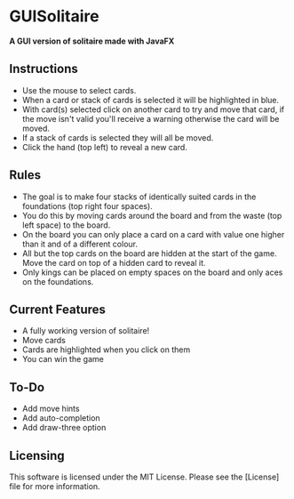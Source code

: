 # GUISolitaire
**A GUI version of solitaire made with JavaFX**

## Instructions

* Use the mouse to select cards.
* When a card or stack of cards is selected it will be highlighted in blue.
* With card(s) selected click on another card to try and move that card, if the move isn't valid you'll receive a warning otherwise the card will be moved.
* If a stack of cards is selected they will all be moved.
* Click the hand (top left) to reveal a new card.

## Rules

* The goal is to make four stacks of identically suited cards in the foundations (top right four spaces).
* You do this by moving cards around the board and from the waste (top left space) to the board.
* On the board you can only place a card on a card with value one higher than it and of a different colour.
* All but the top cards on the board are hidden at the start of the game. Move the card on top of a hidden card to reveal it.
* Only kings can be placed on empty spaces on the board and only aces on the foundations.


## Current Features

* A fully working version of solitaire!
* Move cards
* Cards are highlighted when you click on them
* You can win the game

## To-Do

* Add move hints
* Add auto-completion
* Add draw-three option

## Licensing

This software is licensed under the MIT License. Please see the [License] file for more information.